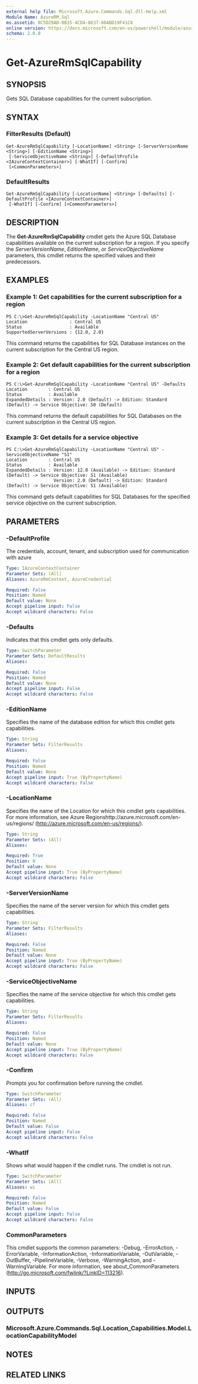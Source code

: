 ```yaml
---
external help file: Microsoft.Azure.Commands.Sql.dll-Help.xml
Module Name: AzureRM.Sql
ms.assetid: 8C5D29AD-0B15-4CD4-8637-86ABD19F41C8
online version: https://docs.microsoft.com/en-us/powershell/module/azurerm.sql/get-azurermsqlcapability
schema: 2.0.0
---
```


# Get-AzureRmSqlCapability

## SYNOPSIS
Gets SQL Database capabilities for the current subscription.

## SYNTAX

### FilterResults (Default)
```
Get-AzureRmSqlCapability [-LocationName] <String> [-ServerVersionName <String>] [-EditionName <String>]
 [-ServiceObjectiveName <String>] [-DefaultProfile <IAzureContextContainer>] [-WhatIf] [-Confirm]
 [<CommonParameters>]
```

### DefaultResults
```
Get-AzureRmSqlCapability [-LocationName] <String> [-Defaults] [-DefaultProfile <IAzureContextContainer>]
 [-WhatIf] [-Confirm] [<CommonParameters>]
```

## DESCRIPTION
The **Get-AzureRmSqlCapability** cmdlet gets the Azure SQL Database capabilities available on the current subscription for a region.
If you specify the *ServerVersionName*, *EditionName*, or *ServiceObjectiveName* parameters, this cmdlet returns the specified values and their predecessors.

## EXAMPLES

### Example 1: Get capabilities for the current subscription for a region
```
PS C:\>Get-AzureRmSqlCapability -LocationName "Central US"
Location                : Central US
Status                  : Available
SupportedServerVersions : {12.0, 2.0}
```

This command returns the capabilities for SQL Database instances on the current subscription for the Central US region.

### Example 2: Get default capabilities for the current subscription for a region
```
PS C:\>Get-AzureRmSqlCapability -LocationName "Central US" -Defaults
Location        : Central US
Status          : Available
ExpandedDetails : Version: 2.0 (Default) -> Edition: Standard (Default) -> Service Objective: S0 (Default)
```

This command returns the default capabilities for SQL Databases on the current subscription in the Central US region.

### Example 3: Get details for a service objective
```
PS C:\>Get-AzureRmSqlCapability -LocationName "Central US" -ServiceObjectiveName "S1"
Location        : Central US
Status          : Available
ExpandedDetails : Version: 12.0 (Available) -> Edition: Standard (Default) -> Service Objective: S1 (Available) 
                  Version: 2.0 (Default) -> Edition: Standard (Default) -> Service Objective: S1 (Available)
```

This command gets default capabilities for SQL Databases for the specified service objective on the current subscription.

## PARAMETERS

### -DefaultProfile
The credentials, account, tenant, and subscription used for communication with azure

```yaml
Type: IAzureContextContainer
Parameter Sets: (All)
Aliases: AzureRmContext, AzureCredential

Required: False
Position: Named
Default value: None
Accept pipeline input: False
Accept wildcard characters: False
```

### -Defaults
Indicates that this cmdlet gets only defaults.

```yaml
Type: SwitchParameter
Parameter Sets: DefaultResults
Aliases:

Required: False
Position: Named
Default value: None
Accept pipeline input: False
Accept wildcard characters: False
```

### -EditionName
Specifies the name of the database edition for which this cmdlet gets capabilities.

```yaml
Type: String
Parameter Sets: FilterResults
Aliases:

Required: False
Position: Named
Default value: None
Accept pipeline input: True (ByPropertyName)
Accept wildcard characters: False
```

### -LocationName
Specifies the name of the Location for which this cmdlet gets capabilities.
For more information, see Azure Regionshttp://azure.microsoft.com/en-us/regions/ (http://azure.microsoft.com/en-us/regions/).

```yaml
Type: String
Parameter Sets: (All)
Aliases:

Required: True
Position: 0
Default value: None
Accept pipeline input: True (ByPropertyName)
Accept wildcard characters: False
```

### -ServerVersionName
Specifies the name of the server version for which this cmdlet gets capabilities.

```yaml
Type: String
Parameter Sets: FilterResults
Aliases:

Required: False
Position: Named
Default value: None
Accept pipeline input: True (ByPropertyName)
Accept wildcard characters: False
```

### -ServiceObjectiveName
Specifies the name of the service objective for which this cmdlet gets capabilities.

```yaml
Type: String
Parameter Sets: FilterResults
Aliases:

Required: False
Position: Named
Default value: None
Accept pipeline input: True (ByPropertyName)
Accept wildcard characters: False
```

### -Confirm
Prompts you for confirmation before running the cmdlet.

```yaml
Type: SwitchParameter
Parameter Sets: (All)
Aliases: cf

Required: False
Position: Named
Default value: False
Accept pipeline input: False
Accept wildcard characters: False
```

### -WhatIf
Shows what would happen if the cmdlet runs.
The cmdlet is not run.

```yaml
Type: SwitchParameter
Parameter Sets: (All)
Aliases: wi

Required: False
Position: Named
Default value: False
Accept pipeline input: False
Accept wildcard characters: False
```

### CommonParameters
This cmdlet supports the common parameters: -Debug, -ErrorAction, -ErrorVariable, -InformationAction, -InformationVariable, -OutVariable, -OutBuffer, -PipelineVariable, -Verbose, -WarningAction, and -WarningVariable. For more information, see about_CommonParameters (http://go.microsoft.com/fwlink/?LinkID=113216).

## INPUTS

## OUTPUTS

### Microsoft.Azure.Commands.Sql.Location_Capabilities.Model.LocationCapabilityModel

## NOTES

## RELATED LINKS
